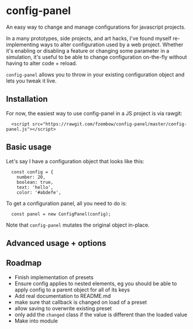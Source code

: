 # config-panel

An easy way to change and manage configurations for javascript projects.

In a many prototypes, side projects, and art hacks, I've found myself re-implementing ways to alter configuration used by a web project. Whether it's enabling or disabling a feature or changing some parameter in a simulation, it's useful to be able to change configuration on-the-fly without having to alter code + reload.

`config-panel` allows you to throw in your existing configuration object and lets you tweak it live.

## Installation

For now, the easiest way to use config-panel in a JS project is via rawgit:

```
  <script src="https://rawgit.com/fzembow/config-panel/master/config-panel.js"></script>
```

## Basic usage

Let's say I have a configuration object that looks like this:

```
  const config = {
    number: 20,
    boolean: true,
    text: 'hello',
    color: '#abdefe',
```

To get a configuration panel, all you need to do is:

```
  const panel = new ConfigPanel(config);
```

Note that `config-panel` mutates the original object in-place.

## Advanced usage + options

## Roadmap

- Finish implementation of presets
- Ensure config applies to nested elements, eg you should be able to apply config to a parent object for all of its keys
- Add real documentation to README.md
- make sure that callback is changed on load of a preset
- allow saving to overwrite existing preset
- only add the `changed` class if the value is different than the loaded value
- Make into module
